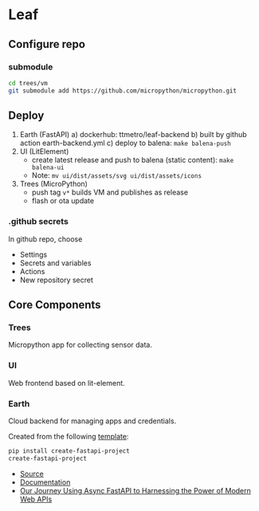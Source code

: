 # Leaf

## Configure repo

### submodule

```bash
cd trees/vm
git submodule add https://github.com/micropython/micropython.git
```

## Deploy

1) Earth (FastAPI)
   a) dockerhub: ttmetro/leaf-backend
   b) built by github action earth-backend.yml
   c) deploy to balena: `make balena-push`
2) UI (LitElement)
   * create latest release and push to balena (static content): `make balena-ui`
   * Note: `mv ui/dist/assets/svg ui/dist/assets/icons`
1) Trees (MicroPython)
   * push tag `v*` builds VM and publishes as release
   * flash or ota update


### .github secrets

In github repo, choose

* Settings
* Secrets and variables
* Actions
* New repository secret


## Core Components

### Trees

Micropython app for collecting sensor data.


### UI

Web frontend based on lit-element.

### Earth

Cloud backend for managing apps and credentials.

Created from the following [template](https://github.com/allient/create-fastapi-project):

```bash
pip install create-fastapi-project
create-fastapi-project
```

* [Source](https://github.com/allient/create-fastapi-project/tree/main/create_fastapi_project/templates/full)
* [Documentation](https://github.com/jonra1993/fastapi-alembic-sqlmodel-async/blob/main/README.md)
* [Our Journey Using Async FastAPI to Harnessing the Power of Modern Web APIs](https://medium.com/allient/our-journey-using-async-fastapi-to-harnessing-the-power-of-modern-web-apis-90301827f14c)

